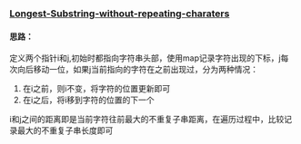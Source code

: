 ### [Longest-Substring-without-repeating-charaters](https://leetcode.com/problems/longest-substring-without-repeating-characters/description/)

#### 思路：
定义两个指针i和j,初始时都指向字符串头部，使用map记录字符出现的下标，j每次向后移动一位，如果j当前指向的字符在之前出现过，分为两种情况：
1. 在i之前，则i不变，将字符的位置更新即可
2. 在i之后，将i移到字符的位置的下一个

i和j之间的距离即是当前字符往前最大的不重复子串距离，在遍历过程中，比较记录最大的不重复子串长度即可

